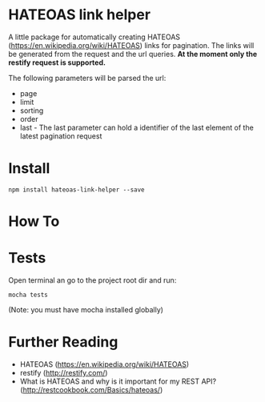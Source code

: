 # HATEOAS link helper

A little package for automatically creating HATEOAS (https://en.wikipedia.org/wiki/HATEOAS) links for pagination. The links will be
generated from the request and the url queries. **At the moment only the restify request is supported.**

The following parameters will be parsed the url:

* page
* limit
* sorting
* order
* last - The last parameter can hold a identifier of the last element of the latest pagination request

# Install

```
npm install hateoas-link-helper --save
```

# How To

# Tests

Open terminal an go to the project root dir and run:

```
mocha tests
```

(Note: you must have mocha installed globally)

# Further Reading

* HATEOAS (https://en.wikipedia.org/wiki/HATEOAS)
* restify (http://restify.com/)
* What is HATEOAS and why is it important for my REST API? (http://restcookbook.com/Basics/hateoas/)